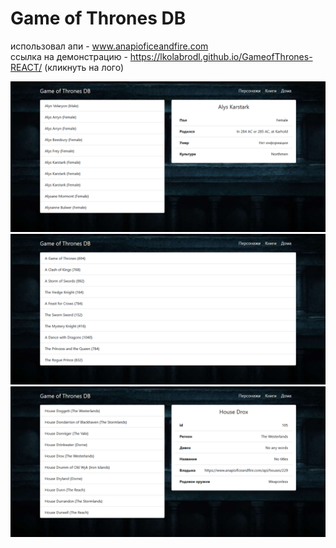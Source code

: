 # Game of Thrones DB

использовал апи - www.anapioficeandfire.com
<br>
ссылка на демонстрацию - https://lkolabrodl.github.io/GameofThrones-REACT/ (кликнуть на лого)

![Alt text](https://raw.githubusercontent.com/lKolabrodl/ReactJS-Examples/master/Game%20of%20Thrones%20DB/Screenshot_1.png)
![Alt text](https://raw.githubusercontent.com/lKolabrodl/ReactJS-Examples/master/Game%20of%20Thrones%20DB/Screenshot_2.png)
![Alt text](https://raw.githubusercontent.com/lKolabrodl/ReactJS-Examples/master/Game%20of%20Thrones%20DB/Screenshot_3.png)




